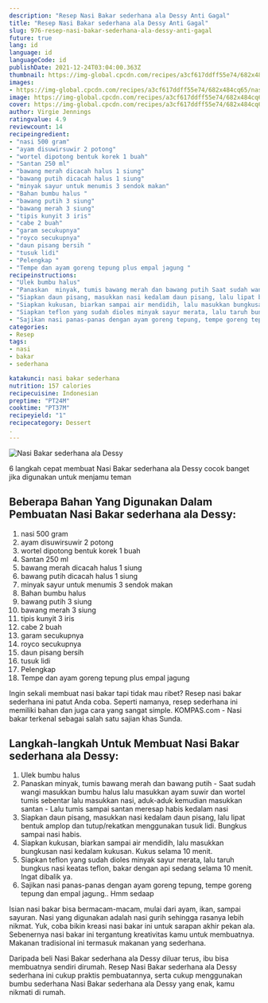 ```yaml
---
description: "Resep Nasi Bakar sederhana ala Dessy Anti Gagal"
title: "Resep Nasi Bakar sederhana ala Dessy Anti Gagal"
slug: 976-resep-nasi-bakar-sederhana-ala-dessy-anti-gagal
future: true
lang: id
language: id
languageCode: id
publishDate: 2021-12-24T03:04:00.363Z 
thumbnail: https://img-global.cpcdn.com/recipes/a3cf617ddff55e74/682x484cq65/nasi-bakar-sederhana-ala-dessy-foto-resep-utama.png
images:
- https://img-global.cpcdn.com/recipes/a3cf617ddff55e74/682x484cq65/nasi-bakar-sederhana-ala-dessy-foto-resep-utama.png
image: https://img-global.cpcdn.com/recipes/a3cf617ddff55e74/682x484cq65/nasi-bakar-sederhana-ala-dessy-foto-resep-utama.png
cover: https://img-global.cpcdn.com/recipes/a3cf617ddff55e74/682x484cq65/nasi-bakar-sederhana-ala-dessy-foto-resep-utama.png
author: Virgie Jennings
ratingvalue: 4.9
reviewcount: 14
recipeingredient:
- "nasi 500 gram"
- "ayam disuwirsuwir 2 potong"
- "wortel dipotong bentuk korek 1 buah"
- "Santan 250 ml"
- "bawang merah dicacah halus 1 siung"
- "bawang putih dicacah halus 1 siung"
- "minyak sayur untuk menumis 3 sendok makan"
- "Bahan bumbu halus "
- "bawang putih 3 siung"
- "bawang merah 3 siung"
- "tipis kunyit 3 iris"
- "cabe 2 buah"
- "garam secukupnya"
- "royco secukupnya"
- "daun pisang bersih "
- "tusuk lidi"
- "Pelengkap "
- "Tempe dan ayam goreng tepung plus empal jagung "
recipeinstructions:
- "Ulek bumbu halus"
- "Panaskan  minyak, tumis bawang merah dan bawang putih Saat sudah wangi masukkan bumbu halus lalu masukkan ayam suwir dan wortel tumis  sebentar lalu masukkan nasi, aduk-aduk kemudian masukkan santan  Lalu tumis sampai santan meresap habis kedalam nasi"
- "Siapkan daun pisang, masukkan nasi kedalam daun pisang, lalu lipat bentuk amplop dan tutup/rekatkan menggunakan tusuk lidi. Bungkus sampai nasi habis."
- "Siapkan kukusan, biarkan sampai air mendidih, lalu masukkan bungkusan nasi kedalam kukusan. Kukus selama 10 menit."
- "Siapkan teflon yang sudah dioles minyak sayur merata, lalu taruh bungkus nasi keatas teflon, bakar dengan api sedang selama 10 menit. Ingat dibalik ya."
- "Sajikan nasi panas-panas dengan ayam goreng tepung, tempe goreng tepung dan empal jagung.. Hmm sedaap"
categories:
- Resep
tags:
- nasi
- bakar
- sederhana

katakunci: nasi bakar sederhana 
nutrition: 157 calories
recipecuisine: Indonesian
preptime: "PT24M"
cooktime: "PT37M"
recipeyield: "1"
recipecategory: Dessert
. 
---
```



![Nasi Bakar sederhana ala Dessy](https://img-global.cpcdn.com/recipes/a3cf617ddff55e74/682x484cq65/nasi-bakar-sederhana-ala-dessy-foto-resep-utama.png)

6 langkah cepat membuat  Nasi Bakar sederhana ala Dessy cocok banget jika digunakan untuk menjamu teman

<!--inarticleads1-->

## Beberapa Bahan Yang Digunakan Dalam Pembuatan Nasi Bakar sederhana ala Dessy:

1. nasi 500 gram
1. ayam disuwirsuwir 2 potong
1. wortel dipotong bentuk korek 1 buah
1. Santan 250 ml
1. bawang merah dicacah halus 1 siung
1. bawang putih dicacah halus 1 siung
1. minyak sayur untuk menumis 3 sendok makan
1. Bahan bumbu halus 
1. bawang putih 3 siung
1. bawang merah 3 siung
1. tipis kunyit 3 iris
1. cabe 2 buah
1. garam secukupnya
1. royco secukupnya
1. daun pisang bersih 
1. tusuk lidi
1. Pelengkap 
1. Tempe dan ayam goreng tepung plus empal jagung 

Ingin sekali membuat nasi bakar tapi tidak mau ribet? Resep nasi bakar sederhana ini patut Anda coba. Seperti namanya, resep sederhana ini memiliki bahan dan juga cara yang sangat simple. KOMPAS.com - Nasi bakar terkenal sebagai salah satu sajian khas Sunda. 

<!--inarticleads2-->

## Langkah-langkah Untuk Membuat Nasi Bakar sederhana ala Dessy:

1. Ulek bumbu halus
1. Panaskan  minyak, tumis bawang merah dan bawang putih - Saat sudah wangi masukkan bumbu halus lalu masukkan ayam suwir dan wortel tumis  sebentar lalu masukkan nasi, aduk-aduk kemudian masukkan santan  - Lalu tumis sampai santan meresap habis kedalam nasi
1. Siapkan daun pisang, masukkan nasi kedalam daun pisang, lalu lipat bentuk amplop dan tutup/rekatkan menggunakan tusuk lidi. Bungkus sampai nasi habis.
1. Siapkan kukusan, biarkan sampai air mendidih, lalu masukkan bungkusan nasi kedalam kukusan. Kukus selama 10 menit.
1. Siapkan teflon yang sudah dioles minyak sayur merata, lalu taruh bungkus nasi keatas teflon, bakar dengan api sedang selama 10 menit. Ingat dibalik ya.
1. Sajikan nasi panas-panas dengan ayam goreng tepung, tempe goreng tepung dan empal jagung.. Hmm sedaap


Isian nasi bakar bisa bermacam-macam, mulai dari ayam, ikan, sampai sayuran. Nasi yang digunakan adalah nasi gurih sehingga rasanya lebih nikmat. Yuk, coba bikin kreasi nasi bakar ini untuk sarapan akhir pekan ala. Sebenernya nasi bakar ini tergantung kreativitas kamu untuk membuatnya. Makanan tradisional ini termasuk makanan yang sederhana. 

Daripada   beli  Nasi Bakar sederhana ala Dessy  diluar terus, ibu  bisa membuatnya sendiri dirumah. Resep  Nasi Bakar sederhana ala Dessy  sederhana ini cukup praktis pembuatannya, serta cukup menggunakan bumbu sederhana  Nasi Bakar sederhana ala Dessy  yang enak, kamu nikmati di rumah.
